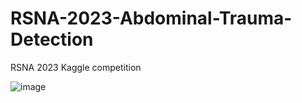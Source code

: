 # RSNA-2023-Abdominal-Trauma-Detection
RSNA 2023 Kaggle competition

![image](https://github.com/JD-Hwang/RSNA-2023-Abdominal-Trauma-Detection/assets/65854964/1244fa67-8eee-41e3-8896-4d0d495fcd83)
